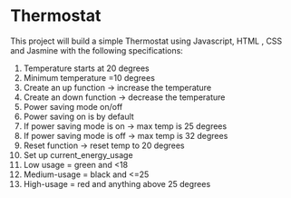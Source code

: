 # Thermostat

This project will build a simple Thermostat using Javascript, HTML , CSS and
Jasmine with the following specifications:
1. Temperature starts at 20 degrees
2. Minimum temperature =10 degrees
3. Create an up function -> increase the temperature
4. Create an down function -> decrease the temperature
5. Power saving mode on/off
6. Power saving on is by default
7. If power saving mode is on -> max temp is 25 degrees
8. If power saving mode is off -> max temp is 32 degrees
9. Reset function -> reset temp to 20 degrees
10. Set up current_energy_usage
11. Low usage = green and <18
12. Medium-usage = black and <=25
13. High-usage = red and anything above 25 degrees

